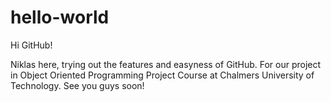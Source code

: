 # hello-world

Hi GitHub!

Niklas here, trying out the features and easyness of GitHub. For our project in Object Oriented Programming Project Course at Chalmers University of Technology. See you guys soon!
